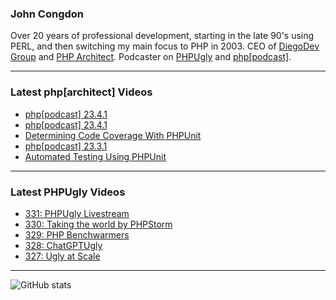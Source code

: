 ### John Congdon

Over 20 years of professional development, starting in the late 90's using PERL, and then switching my main focus to PHP in 2003.
CEO of [DiegoDev Group][ws_diegodev] and [PHP Architect][ws_phparch].
Podcaster on [PHPUgly][ws_phpugly] and [php[podcast]][ws_phparch].

---

### Latest php[architect] Videos
<!-- PHPARCHITECT:START -->
- [php[podcast] 23.4.1](https://www.youtube.com/watch?v=a0eQPy4ZEig)
- [php[podcast] 23.4.1](https://www.youtube.com/watch?v=KKF8i0yJoO8)
- [Determining Code Coverage With PHPUnit](https://www.youtube.com/watch?v=PFywmvzecno)
- [php[podcast] 23.3.1](https://www.youtube.com/watch?v=zbxiDuqYLOs)
- [Automated Testing Using PHPUnit](https://www.youtube.com/watch?v=_C-AG_54x8U)
<!-- PHPARCHITECT:END -->

---

### Latest PHPUgly Videos
<!-- PHPUGLY:START -->
- [331: PHPUgly Livestream](https://www.youtube.com/watch?v=oX-LD2pvAnc)
- [330: Taking the world by PHPStorm](https://www.youtube.com/watch?v=bGM0JZO4RdE)
- [329: PHP Benchwarmers](https://www.youtube.com/watch?v=DJW0xCEwBF4)
- [328: ChatGPTUgly](https://www.youtube.com/watch?v=_Z_sfhtjgtc)
- [327: Ugly at Scale](https://www.youtube.com/watch?v=Vh_QBDxEwuU)
<!-- PHPUGLY:END -->

---

![GitHub stats](https://github-readme-stats.vercel.app/api?username=johncongdon&show_icons=true&hide_border=true&hide=stars&count_private=true)  


[ws_diegodev]: https://www.diegodev.com
[ws_phparch]: https://www.phparch.com
[ws_phpugly]: https://www.phpugly.com
